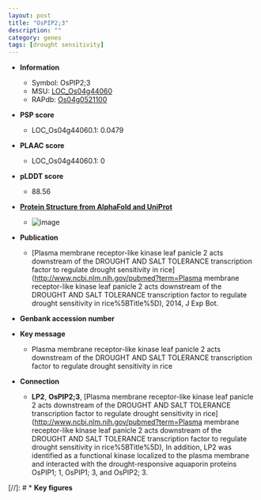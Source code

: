 ```yaml
---
layout: post
title: "OsPIP2;3"
description: ""
category: genes
tags: [drought sensitivity]
---
```


* **Information**  
    + Symbol: OsPIP2;3  
    + MSU: [LOC_Os04g44060](http://rice.plantbiology.msu.edu/cgi-bin/ORF_infopage.cgi?orf=LOC_Os04g44060)  
    + RAPdb: [Os04g0521100](http://rapdb.dna.affrc.go.jp/viewer/gbrowse_details/irgsp1?name=Os04g0521100)  

* **PSP score**  
    + LOC_Os04g44060.1: 0.0479 

* **PLAAC score**  
    + LOC_Os04g44060.1: 0 

* **pLDDT score**
    + 88.56

* **[Protein Structure from AlphaFold and UniProt](https://www.uniprot.org/uniprotkb/Q7XUA6/entry#structure)**
    + ![image](https://ricepsp.github.io/images/Q7/AF-Q7XUA6-F1.png)

* **Publication**  
    + [Plasma membrane receptor-like kinase leaf panicle 2 acts downstream of the DROUGHT AND SALT TOLERANCE transcription factor to regulate drought sensitivity in rice](http://www.ncbi.nlm.nih.gov/pubmed?term=Plasma membrane receptor-like kinase leaf panicle 2 acts downstream of the DROUGHT AND SALT TOLERANCE transcription factor to regulate drought sensitivity in rice%5BTitle%5D), 2014, J Exp Bot.

* **Genbank accession number**  

* **Key message**  
    + Plasma membrane receptor-like kinase leaf panicle 2 acts downstream of the DROUGHT AND SALT TOLERANCE transcription factor to regulate drought sensitivity in rice

* **Connection**  
    + __LP2__, __OsPIP2;3__, [Plasma membrane receptor-like kinase leaf panicle 2 acts downstream of the DROUGHT AND SALT TOLERANCE transcription factor to regulate drought sensitivity in rice](http://www.ncbi.nlm.nih.gov/pubmed?term=Plasma membrane receptor-like kinase leaf panicle 2 acts downstream of the DROUGHT AND SALT TOLERANCE transcription factor to regulate drought sensitivity in rice%5BTitle%5D), In addition, LP2 was identified as a functional kinase localized to the plasma membrane and interacted with the drought-responsive aquaporin proteins OsPIP1; 1, OsPIP1; 3, and OsPIP2; 3.

[//]: # * **Key figures**  


